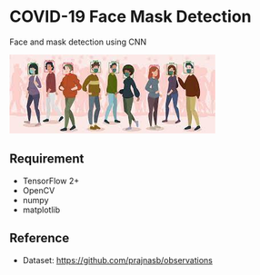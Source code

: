 # COVID-19 Face Mask Detection

Face and mask detection using CNN

![result.png](https://github.com/Harshamanipi/slayer/blob/main/img.jpg)

## Requirement

- TensorFlow 2+
- OpenCV
- numpy
- matplotlib

## Reference

- Dataset: https://github.com/prajnasb/observations
